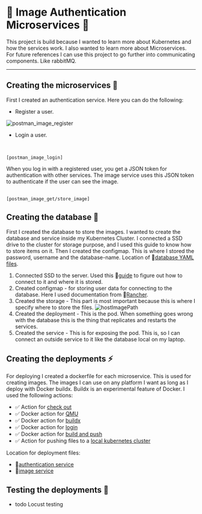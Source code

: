 # 🌟 Image Authentication Microservices 🌟

This project is build because I wanted to learn more about Kubernetes and how the services work.
I also wanted to learn more about Microservices. 
For future references I can use this project to go further into communicating components.
Like rabbitMQ.

---

## Creating the microservices 💭

First I created an authentication service. Here you can do the following:

* Register a user.

![postman_image_register][imagePostmanApiRegisterUser]
    
* Login a user.
<br/>

    [postman_image_login]

When you log in with a registered user, you get a JSON token for authentication with other services.
The image service uses this JSON token to authenticate if the user can see the image.
<br><br/>

    [postman_image_get/store_image]


## Creating the database 🔐

First I created the database to store the images. I wanted to create the database and service inside my Kubernetes Cluster.
I connected a SSD drive to the cluster for storage purpose, and I used this guide to know how to store items on it.
Then I created the configmap. This is where I stored the password, username and the database-name. Location of 🔗[database YAML files][locationRepoDatabaseDeployment].

1. Connected SSD to the server. Used this 🔗[guide][websiteAddingSSDRaspberryPI] to figure out how to connect to it and where it is stored.
2. Created configmap - for storing user data for connecting to the database. Here I used documentation from 🔗[Rancher][websiteCreatingVolumeK3s].
3. Created the storage - This part is most important because this is where I specify where to store the files. ![hostImagePath][imageStorageLocationDatabase] 
4. Created the deployment -  This is the pod. When something goes wrong with the database this is the thing that replicates and restarts the services. 
5. Created the service - This is for exposing the pod. This is, so I can connect an outside service to it like the database local on my laptop.

## Creating the deployments ⚡

For deploying I created a dockerfile for each microservice. This is used for creating images. 
The images I can use on any platform I want as long as I deploy with Docker buildx.
Buildx is an experimental feature of Docker. I used the following actions:

* ✅ Action for [check out][actionCheckOut]
* ✅ Docker action for [QMU][actionDockerSetupQmu]
* ✅ Docker action for [buildx][actionDockerSetupBuildx]
* ✅ Docker action for [login][actionDockerLogin]
* ✅ Docker action for [build and push][actionDockerBuildPush]
* ✅ Action for pushing files to a [local kubernetes cluster][actionPushToKubernetes] 

Location for deployment files:

* 🔗[authentication service][locationRepoAuthenticationDeployments]
* 🔗[image service][locationRepoImageDeployments]

## Testing the deployments 🏁

* todo Locust testing




[imageSecrets]:https://user-images.githubusercontent.com/42863867/101778710-830c8880-3af4-11eb-88ff-65b8df4f2974.png
[websiteAddingSSDRaspberryPI]:https://www.raspberrypi.org/documentation/configuration/external-storage.md
[websiteCreatingVolumeK3s]:https://rancher.com/docs/k3s/latest/en/storage/
[imageStorageLocationDatabase]:https://user-images.githubusercontent.com/42863867/102088815-b9f7dc80-3e1b-11eb-9c74-cd89240ddc1b.png

[actionCheckOut]:https://github.com/actions/checkout
[actionDockerSetupQmu]: https://github.com/docker/setup-qemu-action
[actionDockerSetupBuildx]: https://github.com/docker/setup-buildx-action
[actionDockerLogin]: https://github.com/docker/login-action
[actionDockerBuildPush]: https://github.com/docker/build-push-action
[actionPushToKubernetes]: https://github.com/steebchen/kubectl

[locationRepoDatabaseDeployment]: https://github.com/teundeclercq/image-authentication-microservice/tree/main/PostgresqlDeployment
[locationRepoAuthenticationDeployments]: https://github.com/teundeclercq/image-authentication-microservice/tree/main/AuthenticationService/deployments
[locationRepoImageDeployments]:https://github.com/teundeclercq/image-authentication-microservice/tree/main/ImageService/deployments

[imagePostmanApiRegisterUser]:https://user-images.githubusercontent.com/42863867/102227037-65bb2e00-3ee9-11eb-8959-9f9ded502685.png

